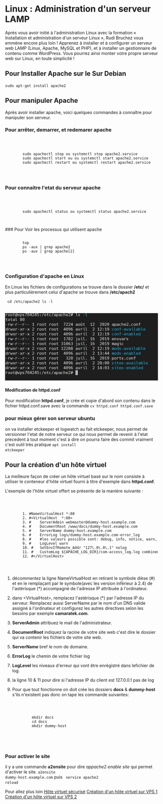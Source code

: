 # Linux : Administration d'un serveur LAMP

Après vous avoir initié à l'administration Linux avec la formation « Installation et administration d'un serveur Linux », Rudi Bruchez vous emmène encore plus loin ! Apprenez à installer et à configurer un serveur web LAMP (Linux, Apache, MySQL et PHP), et à installer un gestionnaire de contenu comme WordPress. Vous pourrez ainsi monter votre propre serveur web sur Linux, en toute simplicité !

## Pour Installer Apache sur le Sur Debian
<code>sudo apt-get install apache2</code>

## Pour manipuler Apache
Après avoir installer apache, voici quelques commandes à connaître pour manipuler son serveur.
### Pour arrêter, demarrer, et redemarer apache
<code>
    <pre>
        sudo apachectl stop ou systemctl stop apache2.service
        sudo apachectl start ou ou systemctl start apache2.service
        sudo apachectl restart ou systemctl restart apache2.service
    </pre>
</code>

### Pour connaitre l'etat du serveur apache
<code>
    <pre>
        sudo apachectl status ou systemctl status apache2.service
    </pre>
</code>
### Pour Voir les processus qui utilisent apache
<code>
    <pre>
        top
        ps -aux | grep apache2
        ps -aux | grep apache[2]
    </pre>
</code>

### Configuration d'apache en Linux
En Linux les fichiers de configurations se trouve dans le dossier **/etc/** et plus particulièrement celui d'apache se trouve dans **/etc/apach2**
<code>
    <pre>
        cd /etc/apache2
        ls -l
    </pre>
</code>
![apache2](1.png)

#### Modification de httpd.conf
Pour modification **httpd.conf**, je crée et copie d'abord son contenu dans le fichier httpd.conf.save avec la commande 
<code>cv httpd.conf httpd.conf.save</code>  

### pour mieux gérer son serveur ubuntu
on va installer etckeeper et logwatch au fait etckeeper, nous permet de versionner l'etat de notre serveur ce qui nous permet de revenir à l'etat precedent à tout moment c'est à dire on pourra faire des commit vraiment c'est outil très pratique
<code>apt install etckeeper</code>

## Pour la création d'un hôte virtuel
La meilleure façon de créer un hôte virtuel basé sur le nom consiste à utiliser le conteneur d'hôte virtuel fourni à titre d'exemple dans **httpd.conf**.

L'exemple de l'hôte virtuel offert se présente de la manière suivante :

<code>
    <pre>
        1. #NameVirtualHost *:80
        2. #&lt;VirtualHost  *:80&gt;
        3. #    ServerAdmin webmaster@dummy-host.example.com
        4. #    DocumentRoot /www/docs/dummy-host.example.com
        5. #    ServerName dummy-host.example.com
        6. #    ErrorLog logs/dummy-host.example.com-error_log
        8. #    #les valeurs possible sont: debug, info, notice, warn, error, crit, alert, emerg
        9. #    LogLevel warn
        10. #   SetEnvIfRemote_Addr "127\.0\.0\.1" nolog
        11. #   CustomLog ${APACHE_LOG_DIR}/com-access_log.log combined env=!nolog
        12. #&lt;/VirtualHost&gt;
    </pre>
</code>

1. décommentez la ligne NameVirtualHost en retirant le symbole dièse (#) et en le remplaçant par le symbole(avec les version inférieur à 2.4) de l'astérisque (*) accompagné de l'adresse IP attribuée à l'ordinateur.
2. dans &lt;VirtualHost&gt;, remplacez l'astérisque (*) par l'adresse IP du serveur. Remplacez aussi ServerName par le nom d'un DNS valide assigné à l'ordinateur et configurez les autres directives selon les besoins par exemple **camaratek.com**.
3. **ServerAdmin** attribuez le mail de l'administrateur.
4. **DocumentRoot** indiquez la racine de votre site web c'est dire le dossier qui va contenir les fichiers de votre site web.
5. **ServerName** bref le nom de domaine.
6. **ErrorLog** le chemin de votre fichier log
7. **LogLevel** les niveaux d'erreur qui vont être enrégistré dans lefichier de log.
8. la ligne 10 &amp; 11 pour dire si l'adresse IP du client est 127.0.0.1 pas de log
9. Pour que tout fonctionne on doit crée les dossiers **docs** &amp; **dummy-host** s'ils n'existent pas donc on tape les commande suivantes:
    
    <code>
        <pre>
            mkdir docs
            cd docs
            mkdir dummy-host
        </pre>
    </code>

### Pour activer le site
il y a une commande **a2ensite** pour dire *appache2 enable site* qui permet d'activer le site.
<code>a2ensite dummy-host.example.com</code> puis
<code> service apache2 reload</code>

Pour allez plus loin
[Hôte virtuel sécurisé](http://httpd.apache.org/docs/2.0/ssl/ssl_intro.html)
[Création d'un hôte virtuel sur VPS 1](https://github.com/camara94/adminVPS#administrer-un-serveur-vps)
[Création d'un hôte virtuel sur VPS 2](http://web.mit.edu/rhel-doc/4/RH-DOCS/rhel-rg-fr-4/s1-apache-virtualhosts.html)


